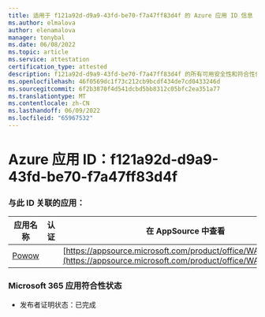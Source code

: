 ```yaml
---
title: 适用于 f121a92d-d9a9-43fd-be70-f7a47ff83d4f 的 Azure 应用 ID 信息
ms.author: elmalova
author: elenamalova
manager: tonybal
ms.date: 06/08/2022
ms.topic: article
ms.service: attestation
certification_type: attested
description: f121a92d-d9a9-43fd-be70-f7a47ff83d4f 的所有可用安全性和符合性信息。
ms.openlocfilehash: 46f0569dc1f73c212cb9bcdf434de7cd0433246d
ms.sourcegitcommit: 6f2b3870f4d541dcbd5bb8312c05bfc2ea351a77
ms.translationtype: MT
ms.contentlocale: zh-CN
ms.lasthandoff: 06/09/2022
ms.locfileid: "65967532"
---
```

# <a name="azure-app-id-f121a92d-d9a9-43fd-be70-f7a47ff83d4f"></a>Azure 应用 ID：f121a92d-d9a9-43fd-be70-f7a47ff83d4f


### <a name="apps-associated-with-this-id"></a>与此 ID 关联的应用：
| **应用名称** | **认证** | **在 AppSource 中查看** |
|--------------|---------------|-----------------------|
| [Powow](../forward/WA200002952.md) |  | [https://appsource.microsoft.com/product/office/WA200002952](https://appsource.microsoft.com/product/office/WA200002952) |

### <a name="microsoft-365-app-compliance-status"></a>Microsoft 365 应用符合性状态
- 发布者证明状态：已完成
